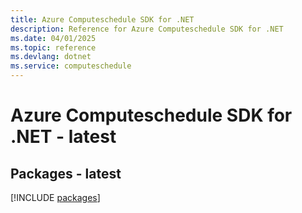 ```yaml
---
title: Azure Computeschedule SDK for .NET
description: Reference for Azure Computeschedule SDK for .NET
ms.date: 04/01/2025
ms.topic: reference
ms.devlang: dotnet
ms.service: computeschedule
---
```

# Azure Computeschedule SDK for .NET - latest
## Packages - latest
[!INCLUDE [packages](computeschedule-index.md)]